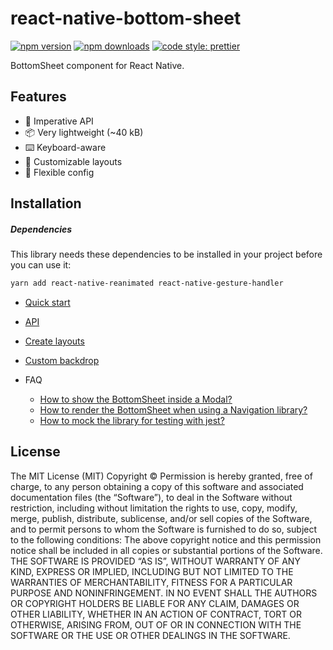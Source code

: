 # react-native-bottom-sheet

[![npm version](https://img.shields.io/npm/v/@antbase/react-native-bottom-sheet)](https://www.npmjs.com/package/@antbase/react-native-bottom-sheet)
[![npm downloads](https://img.shields.io/npm/dw/@antbase/react-native-bottom-sheet)](https://www.npmjs.com/package/@antbase/react-native-bottom-sheet)
[![code style: prettier](https://img.shields.io/badge/code_style-prettier-ff69b4.svg)](https://github.com/prettier/prettier)

BottomSheet component for React Native.

<!-- ![toast gif](./docs/toast.gif) -->

## Features

- 🚀 Imperative API
- 📦 Very lightweight (~40 kB)
- ⌨️ Keyboard-aware
- 🎨 Customizable layouts
- 🔧 Flexible config

## Installation

##### Dependencies
This library needs these dependencies to be installed in your project before you can use it:
```sh
yarn add react-native-reanimated react-native-gesture-handler
```

- [Quick start](./docs/quick-start.md)
- [API](./docs/api.md)
- [Create layouts](./docs/layouts.md)
- [Custom backdrop](./docs/custom-backdrop.md)

- FAQ
  - [How to show the BottomSheet inside a Modal?](./docs/modal-usage.md)
  - [How to render the BottomSheet when using a Navigation library?](./docs/navigation-usage.md)
  - [How to mock the library for testing with jest?](./docs/jest-testing.md)

## License

The MIT License (MIT)
Copyright © <year> <copyright holders>
Permission is hereby granted, free of charge, to any person obtaining a copy of
this software and associated documentation files (the “Software”), to deal in
the Software without restriction, including without limitation the rights to
use, copy, modify, merge, publish, distribute, sublicense, and/or sell copies
of the Software, and to permit persons to whom the Software is furnished to do
so, subject to the following conditions:
The above copyright notice and this permission notice shall be included in all
copies or substantial portions of the Software.
THE SOFTWARE IS PROVIDED “AS IS”, WITHOUT WARRANTY OF ANY KIND, EXPRESS OR
IMPLIED, INCLUDING BUT NOT LIMITED TO THE WARRANTIES OF MERCHANTABILITY,
FITNESS FOR A PARTICULAR PURPOSE AND NONINFRINGEMENT. IN NO EVENT SHALL THE
AUTHORS OR COPYRIGHT HOLDERS BE LIABLE FOR ANY CLAIM, DAMAGES OR OTHER
LIABILITY, WHETHER IN AN ACTION OF CONTRACT, TORT OR OTHERWISE, ARISING FROM,
OUT OF OR IN CONNECTION WITH THE SOFTWARE OR THE USE OR OTHER DEALINGS IN THE
SOFTWARE.
